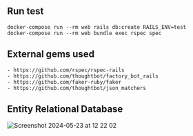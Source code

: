 ## Run test
    docker-compose run --rm web rails db:create RAILS_ENV=test
    docker-compose run --rm web bundle exec rspec spec

## External gems used
    - https://github.com/rspec/rspec-rails
    - https://github.com/thoughtbot/factory_bot_rails
    - https://github.com/faker-ruby/faker
    - https://github.com/thoughtbot/json_matchers

## Entity Relational Database
![Screenshot 2024-05-23 at 12 22 02](https://github.com/er-contreras/grades_system/assets/67211919/be0df13e-89bb-4c09-8ed7-b3512f879f0a)
